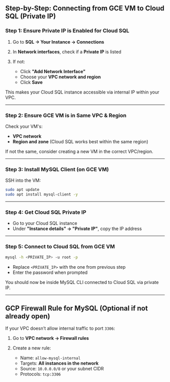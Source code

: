 
## Step-by-Step: Connecting from GCE VM to Cloud SQL (Private IP)

### Step 1: Ensure Private IP is Enabled for Cloud SQL

1. Go to **SQL → Your Instance → Connections**
2. In **Network interfaces**, check if a **Private IP** is listed
3. If not:

    * Click **"Add Network Interface"**
    * Choose your **VPC network and region**
    * Click **Save**

This makes your Cloud SQL instance accessible via internal IP within your VPC.

---

### Step 2: Ensure GCE VM is in Same VPC & Region

Check your VM's:

* **VPC network**
* **Region and zone** (Cloud SQL works best within the same region)

If not the same, consider creating a new VM in the correct VPC/region.

---

### Step 3: Install MySQL Client (on GCE VM)

SSH into the VM:

```bash
sudo apt update
sudo apt install mysql-client -y
```

---

### Step 4: Get Cloud SQL Private IP

* Go to your Cloud SQL instance
* Under **"Instance details" → "Private IP"**, copy the IP address

---

### Step 5: Connect to Cloud SQL from GCE VM

```bash
mysql -h <PRIVATE_IP> -u root -p
```

* Replace `<PRIVATE_IP>` with the one from previous step
* Enter the password when prompted

You should now be inside MySQL CLI connected to Cloud SQL via private IP.

---

## GCP Firewall Rule for MySQL (Optional if not already open)

If your VPC doesn’t allow internal traffic to port `3306`:

1. Go to **VPC network → Firewall rules**
2. Create a new rule:

    * Name: `allow-mysql-internal`
    * Targets: **All instances in the network**
    * Source: `10.0.0.0/8` or your subnet CIDR
    * Protocols: `tcp:3306`

